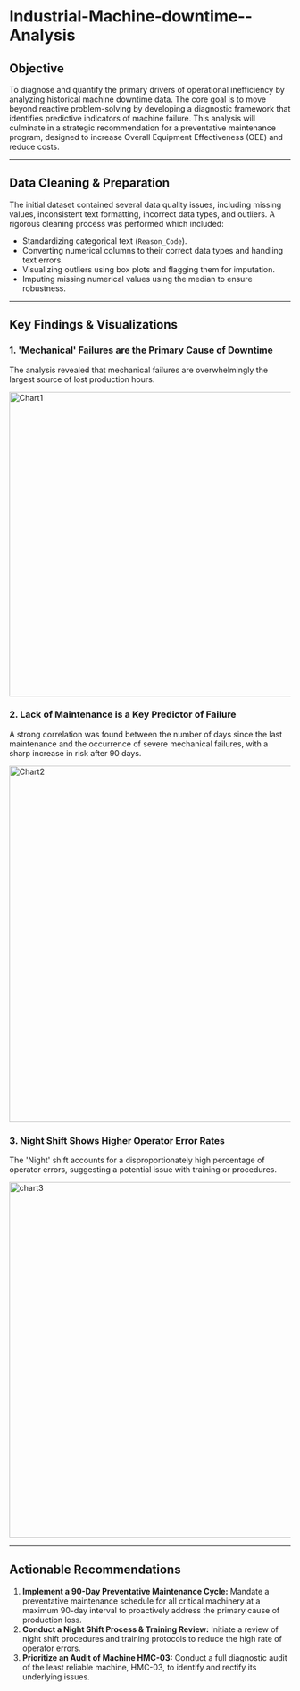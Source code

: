 # Industrial-Machine-downtime--Analysis

## Objective
To diagnose and quantify the primary drivers of operational inefficiency by analyzing historical machine downtime data. The core goal is to move beyond reactive problem-solving by developing a diagnostic framework that identifies predictive indicators of machine failure. This analysis will culminate in a strategic recommendation for a preventative maintenance program, designed to increase Overall Equipment Effectiveness (OEE) and reduce costs.

---

## Data Cleaning & Preparation
The initial dataset contained several data quality issues, including missing values, inconsistent text formatting, incorrect data types, and outliers. A rigorous cleaning process was performed which included:
* Standardizing categorical text (`Reason_Code`).
* Converting numerical columns to their correct data types and handling text errors.
* Visualizing outliers using box plots and flagging them for imputation.
* Imputing missing numerical values using the median to ensure robustness.

---

## Key Findings & Visualizations

### 1. 'Mechanical' Failures are the Primary Cause of Downtime
The analysis revealed that mechanical failures are overwhelmingly the largest source of lost production hours.

<img width="1306" height="546" alt="Chart1" src="https://github.com/user-attachments/assets/87280218-5ffd-41a3-9e24-104594bafbaf" />

### 2. Lack of Maintenance is a Key Predictor of Failure
A strong correlation was found between the number of days since the last maintenance and the occurrence of severe mechanical failures, with a sharp increase in risk after 90 days.

<img width="1015" height="639" alt="Chart2" src="https://github.com/user-attachments/assets/e3377fba-da7d-4722-9310-ae95d4a8d275" />

### 3. Night Shift Shows Higher Operator Error Rates
The 'Night' shift accounts for a disproportionately high percentage of operator errors, suggesting a potential issue with training or procedures.

<img width="1004" height="638" alt="chart3" src="https://github.com/user-attachments/assets/db5574e0-6bfd-4d7c-abec-1732c2a5a8a3" />

---

## Actionable Recommendations

1.  **Implement a 90-Day Preventative Maintenance Cycle:** Mandate a preventative maintenance schedule for all critical machinery at a maximum 90-day interval to proactively address the primary cause of production loss.
2.  **Conduct a Night Shift Process & Training Review:** Initiate a review of night shift procedures and training protocols to reduce the high rate of operator errors.
3.  **Prioritize an Audit of Machine HMC-03:** Conduct a full diagnostic audit of the least reliable machine, HMC-03, to identify and rectify its underlying issues.
